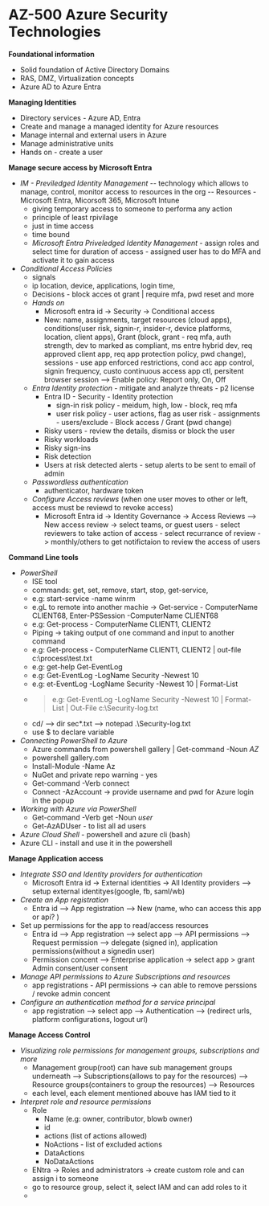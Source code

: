 # AZ-500 Azure Security Technologies

**Foundational information**
- Solid foundation of Active Directory Domains
- RAS, DMZ, Virtualization concepts
- Azure AD to Azure Entra

**Managing Identities**
- Directory services - Azure AD, Entra
- Create and manage a managed identity for Azure resources
- Manage internal and external users in Azure
- Manage administrative units
- Hands on - create a user

**Manage secure access by Microsoft Entra**
- *IM - Previledged Identity Management*
  -- technology which allows to manage, control, monitor access to resources in the org
  -- Resources - Microsoft Entra, Micorsoft 365, Microsoft Intune
    - giving temporary access to someone to performa any action
    - principle of least rpivilage
    - just in time access
    - time bound
    - *Microsoft Entra Priveledged Identity Management* - assign roles and select time for duration of access - assigned user has to do MFA and activate it to gain access
- *Conditional Access Policies*
    - signals
    - ip location, device, applications, login time,
    - Decisions - block acces ot grant | require mfa, pwd reset and more
    - *Hands on*
        - Microsoft entra id -> Security -> Conditional access
        - New: name, assignments, target resources (cloud apps), conditions(user risk, signin-r, insider-r, device platforms, location, client apps), Grant (block, grant - req mfa, auth strength, dev to marked as compliant, ms entre hybrid dev, req approved client app,  req app protection policy, pwd change), sessions - use app enforced restrictions, cond acc app control, signin frequency, custo continuous access app ctl, persitent browser session --> Enable policy: Report only, On, Off
  - *Entra Identity protection* - mitigate and analyze threats - p2 license
      - Entra ID - Security - Identity protection
          - sign-in risk policy - meidum, high, low - block, req mfa
          - user risk policy - user actions, flag as user risk  - assignments - users/exclude  - Block access / Grant (pwd change)
      - Risky users - review the details, dismiss or block the user
      - Risky workloads
      - Risky sign-ins
      - Risk detection
      - Users at risk detected alerts - setup alerts to be sent to email of admin
  - *Passwordless authentication*
      - authenticator, hardware token
  - *Configure Access reviews* (when one user moves to other or left, access must be reviewd to revoke access)
      - Microsoft Entra id -> Identity Governance -> Access Reviews --> New access review -> select teams, or guest users - select reviewers to take action of access  - select recurrance of review  -> monthly/others to get notifictaion to review the access of users

**Command Line tools**
- *PowerShell*
    - ISE tool
    - commands: get, set, remove, start, stop, get-service,
    - e.g: start-service -name winrm
    - e.gL to remote into another machie -> Get-service - ComputerName CLIENT68, Enter-PSSession -ComputerName CLIENT68
    - e.g: Get-process - ComputerName CLIENT1, CLIENT2
    - Piping -> taking output of one command and input to another command
    - e.g: Get-process - ComputerName CLIENT1, CLIENT2  | out-file c:\\process\test.txt
    - e.g: get-help Get-EventLog
    - e.g: Get-EventLog -LogName Security -Newest 10
    - e.g: et-EventLog -LogName Security -Newest 10 | Format-List
    - >e.g: Get-EventLog -LogName Security -Newest 10 | Format-List | Out-File c:\Security-log.txt
    - cd/  --> dir sec*.txt --> notepad .\Security-log.txt
    - use $ to declare variable
- *Connecting PowerShell to Azure*
    - Azure commands from powershell gallery | Get-command -Noun *AZ*
    - powershell gallery.com
    - Install-Module -Name Az
    - NuGet and private repo warning - yes
    - Get-command -Verb connect
    - Connect -AzAccount -> provide username and pwd for Azure login in the popup
- *Working with Azure via PowerShell*
    - Get-command -Verb get -Noun *user*
    - Get-AzADUser - to list all ad users
- *Azure Cloud Shell* -  powershell and azure cli (bash)
- Azure CLI - install and use it in the powershell
 
**Manage Application access**
- *Integrate SSO and Identity providers for authentication*
    - Microsoft Entra id -> External identities -> All Identity providers  --> setup external identityes(google, fb, saml/wb)
- *Create an App registration*
    - Entra id --> App registration --> New (name, who can access this app or api? )
- Set up permissions for the app to read/access resources
    - Entra id --> App registration --> select app --> API permissions --> Request permission --> delegate (signed in), application permissions(without a signedin user)
    - Permission concent --> Enterprise application -> select app > grant Admin consent/user consent
- *Manage API permissions to Azure Subscriptions and resources*
    - app registrations - API permissions -> can able to remove perssions / revoke admin concent
- *Configure an authentication method for a service principal*
    - app registration --> select app --> Authentication --> (redirect urls, platform configurations, logout url)
 
**Manage Access Control**
- *Visualizing role permissions for management groups, subscriptions and more*
    - Management group(root) can have sub management groups underneath --> Subscriptions(allows to pay for the resources) --> Resource groups(containers to group the resources) --> Resources
    - each level, each element mentioned abouve has IAM tied to it
- *Interpret role and resource permissions*
    - Role
        - Name (e.g: owner, contributor, blowb owner)
        - id
        - actions (list of actions allowed)
        - NoActions - list of excluded actions
        - DataActions
        - NoDataActions
    - ENtra -> Roles and administrators -> create custom role and can assign i to someone
    - go to resource group, select it, select IAM and can add roles to it
    - 
